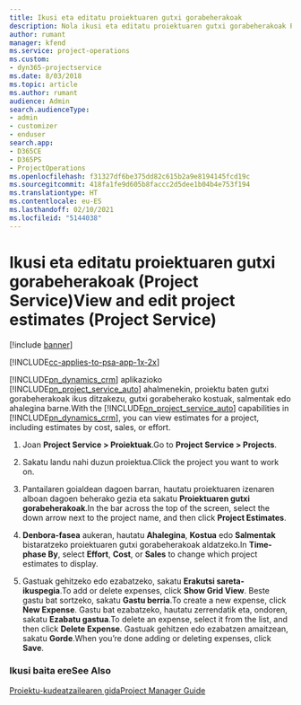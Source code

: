 ```yaml
---
title: Ikusi eta editatu proiektuaren gutxi gorabeherakoak
description: Nola ikusi eta editatu proiektuaren gutxi gorabeherakoak Project Service-n
author: rumant
manager: kfend
ms.service: project-operations
ms.custom:
- dyn365-projectservice
ms.date: 8/03/2018
ms.topic: article
ms.author: rumant
audience: Admin
search.audienceType:
- admin
- customizer
- enduser
search.app:
- D365CE
- D365PS
- ProjectOperations
ms.openlocfilehash: f31327df6be375dd82c615b2a9e8194145fcd19c
ms.sourcegitcommit: 418fa1fe9d605b8faccc2d5dee1b04b4e753f194
ms.translationtype: HT
ms.contentlocale: eu-ES
ms.lasthandoff: 02/10/2021
ms.locfileid: "5144038"
---
```

# <a name="view-and-edit-project-estimates-project-service"></a><span data-ttu-id="2d368-103">Ikusi eta editatu proiektuaren gutxi gorabeherakoak (Project Service)</span><span class="sxs-lookup"><span data-stu-id="2d368-103">View and edit project estimates (Project Service)</span></span>

[!include [banner](../includes/psa-now-project-operations.md)]

[!INCLUDE[cc-applies-to-psa-app-1x-2x](../includes/cc-applies-to-psa-app-1x-2x.md)]

<span data-ttu-id="2d368-104">[!INCLUDE[pn_dynamics_crm](../includes/pn-dynamics-crm.md)] aplikazioko [!INCLUDE[pn_project_service_auto](../includes/pn-project-service-auto.md)] ahalmenekin, proiektu baten gutxi gorabeherakoak ikus ditzakezu, gutxi gorabeherako kostuak, salmentak edo ahalegina barne.</span><span class="sxs-lookup"><span data-stu-id="2d368-104">With the [!INCLUDE[pn_project_service_auto](../includes/pn-project-service-auto.md)] capabilities in [!INCLUDE[pn_dynamics_crm](../includes/pn-dynamics-crm.md)], you can view estimates for a project, including estimates by cost, sales, or effort.</span></span>  
  
1.  <span data-ttu-id="2d368-105">Joan **Project Service > Proiektuak**.</span><span class="sxs-lookup"><span data-stu-id="2d368-105">Go to **Project Service > Projects**.</span></span>  
  
2.  <span data-ttu-id="2d368-106">Sakatu landu nahi duzun proiektua.</span><span class="sxs-lookup"><span data-stu-id="2d368-106">Click the project you want to work on.</span></span>  
  
3.  <span data-ttu-id="2d368-107">Pantailaren goialdean dagoen barran, hautatu proiektuaren izenaren alboan dagoen beherako gezia eta sakatu **Proiektuaren gutxi gorabeherakoak**.</span><span class="sxs-lookup"><span data-stu-id="2d368-107">In the bar across the top of the screen, select the down arrow next to the project name, and then click **Project Estimates**.</span></span>  
  
4.  <span data-ttu-id="2d368-108">**Denbora-fasea** aukeran, hautatu **Ahalegina**, **Kostua** edo **Salmentak** bistaratzeko proiektuaren gutxi gorabeherakoak aldatzeko.</span><span class="sxs-lookup"><span data-stu-id="2d368-108">In **Time-phase By**, select **Effort**, **Cost**, or **Sales** to change which project estimates to display.</span></span>  
  
5.  <span data-ttu-id="2d368-109">Gastuak gehitzeko edo ezabatzeko, sakatu **Erakutsi sareta-ikuspegia**.</span><span class="sxs-lookup"><span data-stu-id="2d368-109">To add or delete expenses, click **Show Grid View**.</span></span> <span data-ttu-id="2d368-110">Beste gastu bat sortzeko, sakatu **Gastu berria**.</span><span class="sxs-lookup"><span data-stu-id="2d368-110">To create a new expense, click **New Expense**.</span></span> <span data-ttu-id="2d368-111">Gastu bat ezabatzeko, hautatu zerrendatik eta, ondoren, sakatu **Ezabatu gastua**.</span><span class="sxs-lookup"><span data-stu-id="2d368-111">To delete an expense, select it from the list, and then click **Delete Expense**.</span></span> <span data-ttu-id="2d368-112">Gastuak gehitzen edo ezabatzen amaitzean, sakatu **Gorde**.</span><span class="sxs-lookup"><span data-stu-id="2d368-112">When you’re done adding or deleting expenses, click **Save**.</span></span>  
  
### <a name="see-also"></a><span data-ttu-id="2d368-113">Ikusi baita ere</span><span class="sxs-lookup"><span data-stu-id="2d368-113">See Also</span></span>  
 [<span data-ttu-id="2d368-114">Proiektu-kudeatzailearen gida</span><span class="sxs-lookup"><span data-stu-id="2d368-114">Project Manager Guide</span></span>](../psa/project-manager-guide.md)
